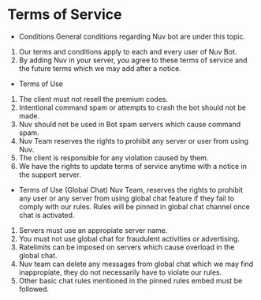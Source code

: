 # Terms of Service

- Conditions
General conditions regarding Nuv bot are under this topic.

1. Our terms and conditions apply to each and every user of Nuv Bot.
2. By adding Nuv in your server, you agree to these terms of service and the future terms which we may add after a notice.
- Terms of Use

1. The client must not resell the premium codes.
2. Intentional command spam or attempts to crash the bot should not be made.
3. Nuv should not be used in Bot spam servers which cause command spam.
4. Nuv Team reserves the rights to prohibit any server or user from using Nuv.
5. The client is responsible for any violation caused by them.
6. We have the rights to update terms of service anytime with a notice in the support server.
- Terms of Use (Global Chat)
Nuv Team, reserves the rights to prohibit any user or any server from using global chat feature if they fail to comply with our rules. Rules will be pinned in global chat channel once chat is activated.

1. Servers must use an appropiate server name.
2. You must not use global chat for fraudulent activities or advertising.
3. Ratelimits can be imposed on servers which cause overload in the global chat.
4. Nuv team can delete any messages from global chat which we may find inappropiate, they do not necessarily have to violate our rules.
5. Other basic chat rules mentioned in the pinned rules embed must be followed.
